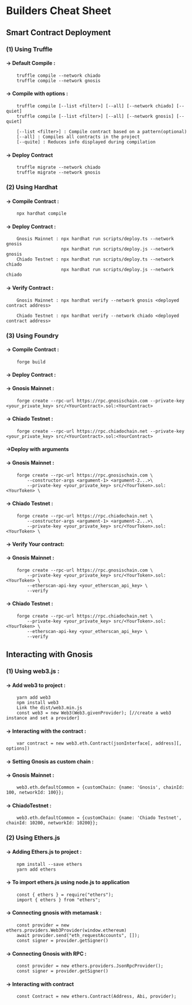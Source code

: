 # Builders Cheat Sheet

## Smart Contract Deployment

### (1) Using Truffle 

#### -> Default Compile :
        truffle compile --network chiado
        truffle compile --network gnosis

#### -> Compile with options :
        truffle compile [--list <filter>] [--all] [--network chiado] [--quiet]
	    truffle compile [--list <filter>] [--all] [--network gnosis] [--quiet]

        [--list <filter>] : Compile contract based on a pattern(optional)
        [--all] : Compiles all contracts in the project
        [--quite] : Reduces info displayed during compilation

#### -> Deploy Contract

        truffle migrate --network chiado
        truffle migrate --network gnosis

### (2) Using Hardhat

#### -> Compile Contract :
        npx hardhat compile

#### -> Deploy Contract :
        Gnosis Mainnet : npx hardhat run scripts/deploy.ts --network gnosis
			             npx hardhat run scripts/deploy.js --network gnosis	
		Chiado Testnet : npx hardhat run scripts/deploy.ts --network chiado
			             npx hardhat run scripts/deploy.js --network chiado

#### -> Verify Contract :

        Gnosis Mainnet : npx hardhat verify --network gnosis <deployed contract address>
                               
        Chiado Testnet : npx hardhat verify --network chiado <deployed contract address>

### (3) Using Foundry

#### -> Compile Contract : 
        forge build

#### -> Deploy Contract : 


#### -> Gnosis Mainnet : 

        forge create --rpc-url https://rpc.gnosischain.com --private-key <your_private_key> src/<YourContract>.sol:<YourContract>

#### -> Chiado Testnet : 

        forge create --rpc-url https://rpc.chiadochain.net --private-key <your_private_key> src/<YourContract>.sol:<YourContract>

#### ->Deploy with arguments

#### -> Gnosis Mainnet : 

        forge create --rpc-url https://rpc.gnosischain.com \
            --constructor-args <argument-1> <argument-2...>\
            --private-key <your_private_key> src/<YourToken>.sol:<YourToken> \

#### -> Chiado Testnet : 

        forge create --rpc-url https://rpc.chiadochain.net \
            --constructor-args <argument-1> <argument-2...>\
            --private-key <your_private_key> src/<YourToken>.sol:<YourToken> \


#### -> Verify Your contract: 

#### -> Gnosis Mainnet : 

        forge create --rpc-url https://rpc.gnosischain.com \
            --private-key <your_private_key> src/<YourToken>.sol:<YourToken> \
            --etherscan-api-key <your_etherscan_api_key> \
            --verify

#### -> Chiado Testnet :

        forge create --rpc-url https://rpc.chiadochain.net \
            --private-key <your_private_key> src/<YourToken>.sol:<YourToken> \
            --etherscan-api-key <your_etherscan_api_key> \
            --verify


## Interacting with Gnosis


### (1)  Using web3.js : 

#### -> Add web3 to project :  
        yarn add web3
        npm install web3 
        Link the dist/web3.min.js
        const web3 = new Web3(Web3.givenProvider); [//create a web3 instance and set a provider]

#### -> Interacting with the contract : 

        var contract = new web3.eth.Contract(jsonInterface[, address][, options])


#### -> Setting Gnosis as custom chain :

#### -> Gnosis Mainnet : 

        web3.eth.defaultCommon = {customChain: {name: 'Gnosis', chainId: 100, networkId: 100}}; 

#### -> ChiadoTestnet : 

        web3.eth.defaultCommon = {customChain: {name: 'Chiado Testnet', chainId: 10200, networkId: 10200}};


### (2) Using Ethers.js 

#### -> Adding Ethers.js to project :
        npm install --save ethers
		yarn add ethers

#### -> To import ethers.js using node.js to application

        const { ethers } = require("ethers");
        import { ethers } from "ethers";

#### -> Connecting gnosis with metamask : 

        const provider = new ethers.providers.Web3Provider(window.ethereum)
        await provider.send("eth_requestAccounts", []);
        const signer = provider.getSigner()


#### -> Connecting Gnosis with RPC :

        const provider = new ethers.providers.JsonRpcProvider();
        const signer = provider.getSigner()
 

#### -> Interacting with contract 

        const Contract = new ethers.Contract(Address, Abi, provider);

